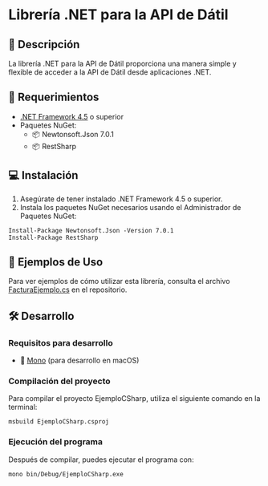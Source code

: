 #  Librería .NET para la API de Dátil

## 📝 Descripción

La librería .NET para la API de Dátil proporciona una manera simple y flexible de acceder a la API de Dátil desde aplicaciones .NET.

## 🔧 Requerimientos

- [.NET Framework 4.5](http://www.microsoft.com/en-us/download/details.aspx?id=30653) o superior
- Paquetes NuGet:
  - 📦 Newtonsoft.Json 7.0.1
  - 📦 RestSharp

## 💻 Instalación

1. Asegúrate de tener instalado .NET Framework 4.5 o superior.
2. Instala los paquetes NuGet necesarios usando el Administrador de Paquetes NuGet:

```
Install-Package Newtonsoft.Json -Version 7.0.1
Install-Package RestSharp
```

## 🚀 Ejemplos de Uso

Para ver ejemplos de cómo utilizar esta librería, consulta el archivo [FacturaEjemplo.cs](https://github.com/datil/link-dotnet/blob/master/EjemploCSharp/FacturaEjemplo.cs) en el repositorio.

## 🛠️ Desarrollo

### Requisitos para desarrollo

- 🍎 [Mono](https://www.mono-project.com/docs/getting-started/install/mac/) (para desarrollo en macOS)

### Compilación del proyecto

Para compilar el proyecto EjemploCSharp, utiliza el siguiente comando en la terminal:

```
msbuild EjemploCSharp.csproj
```

### Ejecución del programa

Después de compilar, puedes ejecutar el programa con:

```
mono bin/Debug/EjemploCSharp.exe
```
